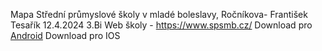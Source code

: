 Mapa Střední průmyslové školy v mladé boleslavy, Ročníkova- František Tesařík 12.4.2024 3.Bi
Web školy - https://www.spsmb.cz/
Download pro [Android](https://drive.google.com/file/d/11lD631FL4knL-_EzEUBcemJ2aZivFPqa/view?usp=sharing)
Download pro IOS
